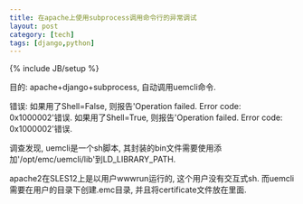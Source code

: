 ```yaml
---
title: 在apache上使用subprocess调用命令行的异常调试
layout: post
category: [tech]
tags: [django,python]
---
```

{% include JB/setup %}

目的: apache+django+subprocess, 自动调用uemcli命令.

错误:
如果用了Shell=False, 则报告'Operation failed. Error code: 0x1000002'错误.
如果用了Shell=True, 则报告'Operation failed. Error code: 0x1000002'错误.




调查发现, uemcli是一个sh脚本, 其封装的bin文件需要使用添加'/opt/emc/uemcli/lib'到LD_LIBRARY_PATH.

apache2在SLES12上是以用户wwwrun运行的, 这个用户没有交互式sh.
而uemcli需要在用户的目录下创建.emc目录, 并且将certificate文件放在里面.
